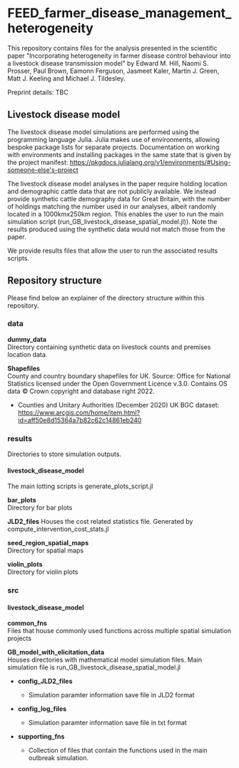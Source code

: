 # FEED_farmer_disease_management_heterogeneity

This repository contains files for the analysis presented in the scientific paper "Incorporating heterogeneity in farmer disease control behaviour into a livestock disease transmission model" by Edward M. Hill, Naomi S. Prosser, Paul Brown, Eamonn Ferguson, Jasmeet Kaler, Martin J. Green, Matt J. Keeling and Michael J. Tildesley.

Preprint details: TBC

## Livestock disease model 

The livestock disease model simulations are performed using the programming language Julia.
Julia makes use of environments, allowing bespoke package lists for separate projects. Documentation on working with environments and installing packages in the same state that is given by the project manifest: https://pkgdocs.julialang.org/v1/environments/#Using-someone-else's-project

The livestock disease model analyses in the paper require holding location and demographic cattle data that are not publicly available. We instead provide synthetic cattle demography data for Great Britain, with the number of holdings matching the number used in our analyses, albeit randomly located in a 1000kmx250km region. This enables the user to run the main simulation script (run_GB_livestock_disease_spatial_model.jl)). Note the results produced using the synthetic data would not match those from the paper.

We provide results files that allow the user to run the associated results scripts.

## Repository structure

Please find below an explainer of the directory structure within this repository.

### data

**dummy_data**  
Directory containing synthetic data on livestock counts and premises location data.

**Shapefiles**  
County and country boundary shapefiles for UK. Source: Office for National Statistics licensed under the Open Government Licence v.3.0. Contains OS data © Crown copyright and database right 2022.

* Counties and Unitary Authorities (December 2020) UK BGC dataset: https://www.arcgis.com/home/item.html?id=aff50e8d15364a7b82c62c14861eb240

### results
Directories to store simulation outputs.

#### livestock_disease_model
The main lotting scripts is generate_plots_script.jl

**bar_plots**  
Directory for bar plots

**JLD2_files**
Houses the cost related statistics file. Generated by compute_intervention_cost_stats.jl

**seed_region_spatial_maps**  
Directory for spatial maps

**violin_plots**  
Directory for violin plots

### src

#### livestock_disease_model

**common_fns**  
Files that house commonly used functions across multiple spatial simulation projects

**GB_model_with_elicitation_data**  
Houses directories with mathematical model simulation files. Main simulation file is run_GB_livestock_disease_spatial_model.jl

- **config_JLD2_files**
    * Simulation paramter information save file in JLD2 format

- **config_log_files**
    * Simulation paramter information save file in txt format

- **supporting_fns**
    * Collection of files that contain the functions used in the main outbreak simulation.